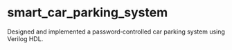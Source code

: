 # smart_car_parking_system
Designed and implemented a password‐controlled car parking system using Verilog HDL.
